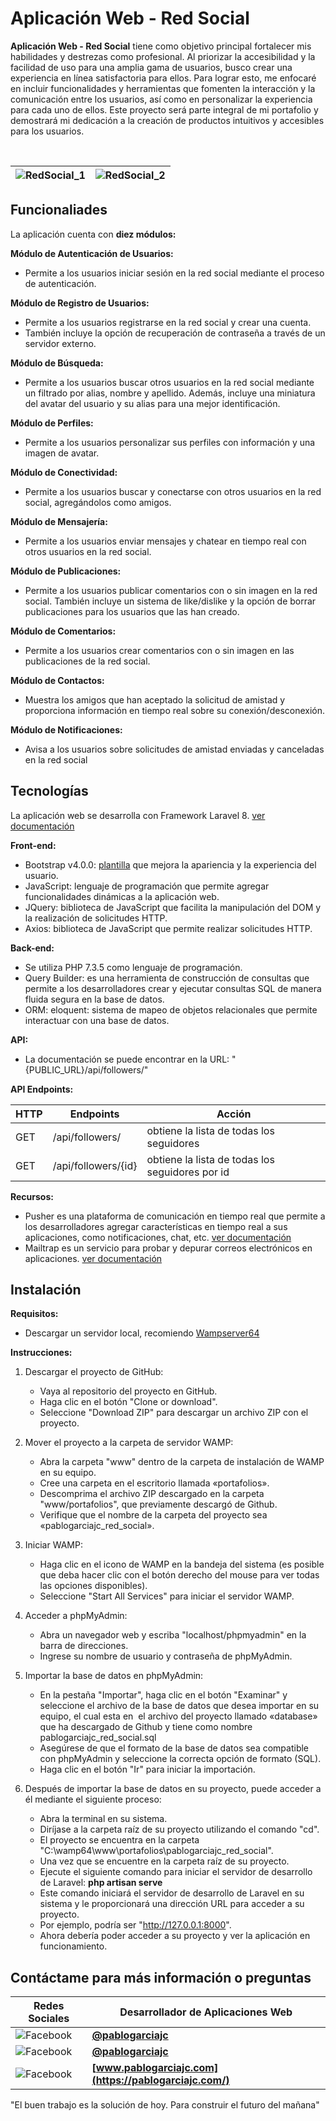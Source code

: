 
# Aplicación Web - Red Social

**Aplicación Web - Red Social** tiene como objetivo principal fortalecer mis habilidades y destrezas como profesional. Al priorizar la accesibilidad y la facilidad de uso para una amplia gama de usuarios, busco crear una experiencia en línea satisfactoria para ellos. Para lograr esto, me enfocaré en incluir funcionalidades y herramientas que fomenten la interacción y la comunicación entre los usuarios, así como en personalizar la experiencia para cada uno de ellos. Este proyecto será parte integral de mi portafolio y demostrará mi dedicación a la creación de productos intuitivos y accesibles para los usuarios.

</br>

| ![RedSocial_1](https://pablogarciajc.com/wp-content/uploads/2024/03/pablogarciajc-aplicacion-web-red-social-img1.webp) | ![RedSocial_2](https://pablogarciajc.com/wp-content/uploads/2024/03/pablogarciajc-aplicacion-web-red-social-img2.webp) |
|-----------|-----------|



## Funcionaliades

La aplicación cuenta con **diez módulos:**

**Módulo de Autenticación de Usuarios:**

* Permite a los usuarios iniciar sesión en la red social mediante el proceso de autenticación.

**Módulo de Registro de Usuarios:**

* Permite a los usuarios registrarse en la red social y crear una cuenta.
* También incluye la opción de recuperación de contraseña a través de un servidor externo.

**Módulo de Búsqueda:**

* Permite a los usuarios buscar otros usuarios en la red social mediante un filtrado por alias, nombre y apellido. Además, incluye una miniatura del avatar del usuario y su alias para una mejor identificación.

**Módulo de Perfiles:**

* Permite a los usuarios personalizar sus perfiles con información y una imagen de avatar.

**Módulo de Conectividad:**

* Permite a los usuarios buscar y conectarse con otros usuarios en la red social, agregándolos como amigos.

**Módulo de Mensajería:**

* Permite a los usuarios enviar mensajes y chatear en tiempo real con otros usuarios en la red social.

**Módulo de Publicaciones:**

* Permite a los usuarios publicar comentarios con o sin imagen en la red social. También incluye un sistema de like/dislike y la opción de borrar publicaciones para los usuarios que las han creado.

**Módulo de Comentarios:**

* Permite a los usuarios crear comentarios con o sin imagen en las publicaciones de la red social.

**Módulo de Contactos:**

* Muestra los amigos que han aceptado la solicitud de amistad y proporciona información en tiempo real sobre su conexión/desconexión.

**Módulo de Notificaciones:**

* Avisa a los usuarios sobre solicitudes de amistad enviadas y canceladas en la red social

## Tecnologías

La aplicación web se desarrolla con Framework Laravel 8. [ver documentación](https://laravel.com/docs/8.x)

**Front-end:**

* Bootstrap v4.0.0: [plantilla](https://bootstrapmade.com/nice-admin-bootstrap-admin-html-template/) que mejora la apariencia y la experiencia del usuario.
* JavaScript: lenguaje de programación que permite agregar funcionalidades dinámicas a la aplicación web.
* JQuery: biblioteca de JavaScript que facilita la manipulación del DOM y la realización de solicitudes HTTP.
* Axios: biblioteca de JavaScript que permite realizar solicitudes HTTP.

**Back-end:**

* Se utiliza PHP 7.3.5 como lenguaje de programación.
* Query Builder: es una herramienta de construcción de consultas que permite a los desarrolladores crear y ejecutar consultas SQL de manera fluida segura en la base de datos.
* ORM: eloquent: sistema de mapeo de objetos relacionales que permite interactuar con una base de datos.

**API:**

* La documentación se puede encontrar en la URL: "{PUBLIC_URL}/api/followers/"

**API Endpoints:**

| HTTP   | Endpoints        | Acción        |
| ----------- | -----------------|----------------- |
| GET         | /api/followers/  | obtiene la lista de todas los seguidores |
| GET         | /api/followers/{id}  | obtiene la lista de todas los seguidores por id |

**Recursos:**

* Pusher es una plataforma de comunicación en tiempo real que permite a los desarrolladores agregar características en tiempo real a sus aplicaciones, como notificaciones, chat, etc. [ver documentación](https://pusher.com/)
* Mailtrap es un servicio para probar y depurar correos electrónicos en aplicaciones. [ver documentación](https://mailtrap.io/)

## Instalación

**Requisitos:**

* Descargar un servidor local, recomiendo [Wampserver64](https://www.wampserver.com/en/download-wampserver-64bits/)

**Instrucciones:**

1. Descargar el proyecto de GitHub:

    * Vaya al repositorio del proyecto en GitHub.
    * Haga clic en el botón "Clone or download".
    * Seleccione "Download ZIP" para descargar un archivo ZIP con el proyecto.

2. Mover el proyecto a la carpeta de servidor WAMP:

    * Abra la carpeta "www" dentro de la carpeta de instalación de WAMP en su equipo.
    * Cree una carpeta en el escritorio llamada «portafolios».
    * Descomprima el archivo ZIP descargado en la carpeta "www/portafolios", que previamente descargó de Github.
    * Verifique que el nombre de la carpeta del proyecto sea «pablogarciajc_red_social».

3. Iniciar WAMP:

    * Haga clic en el icono de WAMP en la bandeja del sistema (es posible que deba hacer clic con el botón derecho del mouse para ver todas las opciones disponibles).
    * Seleccione "Start All Services" para iniciar el servidor WAMP.

4. Acceder a phpMyAdmin:

    * Abra un navegador web y escriba "localhost/phpmyadmin" en la barra de direcciones.
    * Ingrese su nombre de usuario y contraseña de phpMyAdmin.

5. Importar la base de datos en phpMyAdmin:

    * En la pestaña "Importar", haga clic en el botón "Examinar" y seleccione el archivo de la base de datos que desea importar en su equipo, el cual esta en  el archivo del proyecto llamado «database» que ha descargado de Github y tiene como nombre pablogarciajc_red_social.sql
    * Asegúrese de que el formato de la base de datos sea compatible con phpMyAdmin y seleccione la correcta opción de formato (SQL).
    * Haga clic en el botón "Ir" para iniciar la importación.

6. Después de importar la base de datos en su proyecto, puede acceder a él mediante el siguiente proceso:

    * Abra la terminal en su sistema.
    * Diríjase a la carpeta raíz de su proyecto utilizando el comando "cd".
    * El proyecto se encuentra en la carpeta "C:\wamp64\www\portafolios\pablogarciajc_red_social".
    * Una vez que se encuentre en la carpeta raíz de su proyecto.
    * Ejecute el siguiente comando para iniciar el servidor de desarrollo de Laravel: **php artisan serve**
    * Este comando iniciará el servidor de desarrollo de Laravel en su sistema y le proporcionará una dirección URL para acceder a su proyecto. 
    * Por ejemplo, podría ser "http://127.0.0.1:8000".
    * Ahora debería poder acceder a su proyecto y ver la aplicación en funcionamiento.


## Contáctame para más información o preguntas

| Redes Sociales  | Desarrollador de Aplicaciones Web |
| ------------- | ------------- |
| ![Facebook](https://pablogarciajc.com/wp-content/uploads/2023/02/facebook.png)   | **[@pablogarciajc](https://www.facebook.com/PabloGarciaJC)** |
| ![Facebook](https://pablogarciajc.com/wp-content/uploads/2023/02/linkedin.png)  | **[@pablogarciajc](https://www.linkedin.com/in/pablogarciajc/)**  |
| ![Facebook](https://pablogarciajc.com/wp-content/uploads/2023/02/web-icono.png)   | **[www.pablogarciajc.com](https://pablogarciajc.com/)**  |

"El buen trabajo es la solución de hoy.
Para construir el futuro del mañana"




